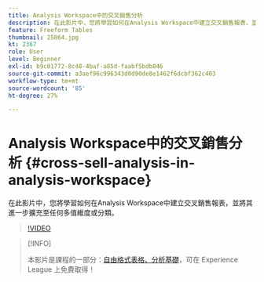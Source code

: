 ```yaml
---
title: Analysis Workspace中的交叉銷售分析
description: 在此影片中，您將學習如何在Analysis Workspace中建立交叉銷售報表，並將其進一步擴充至任何多值維度或分類。
feature: Freeform Tables
thumbnail: 25864.jpg
kt: 2367
role: User
level: Beginner
exl-id: b9c01772-8c48-4baf-a85d-faabf5bdb846
source-git-commit: a3aef96c996343d0d90de8e1462f6dcbf362c403
workflow-type: tm+mt
source-wordcount: '85'
ht-degree: 27%

---
```


# Analysis Workspace中的交叉銷售分析 {#cross-sell-analysis-in-analysis-workspace}

在此影片中，您將學習如何在Analysis Workspace中建立交叉銷售報表，並將其進一步擴充至任何多值維度或分類。

>[!VIDEO](https://video.tv.adobe.com/v/25864/?quality=12)

>[!INFO]
>
> 本影片是課程的一部分：[自由格式表格、分析基礎](https://experienceleague.adobe.com/?recommended=Analytics-U-1-2020.3)，可在 Experience League 上免費取得！
